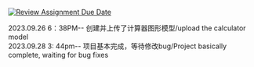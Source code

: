 [![Review Assignment Due Date](https://classroom.github.com/assets/deadline-readme-button-24ddc0f5d75046c5622901739e7c5dd533143b0c8e959d652212380cedb1ea36.svg)](https://classroom.github.com/a/ZUly0QPO)

2023.09.26 6：38PM-- 创建并上传了计算器图形模型/upload the calculator model\
2023.09.28 3: 44pm-- 项目基本完成，等待修改bug/Project basically complete, waiting for bug fixes
